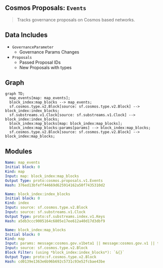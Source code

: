 ## Cosmos Proposals: `Events`

> Tracks governance proposals on Cosmos based networks.

## Data Includes

- `GovernanceParameter`
  - Governance Params Changes
- `Proposals`
  - Passed Proposal IDs
  - New Proposals with types

## Graph

```mermaid
graph TD;
  map_events[map: map_events];
  block_index:map_blocks --> map_events;
  sf.cosmos.type.v2.Block[source: sf.cosmos.type.v2.Block] --> block_index:index_blocks;
  sf.substreams.v1.Clock[source: sf.substreams.v1.Clock] --> block_index:index_blocks;
  block_index:map_blocks[map: block_index:map_blocks];
  block_index:map_blocks:params[params] --> block_index:map_blocks;
  sf.cosmos.type.v2.Block[source: sf.cosmos.type.v2.Block] --> block_index:map_blocks;
```

## Modules

```yaml
Name: map_events
Initial block: 0
Kind: map
Input: map: block_index:map_blocks
Output Type: proto:cosmos.proposals.v1.Events
Hash: 376ed13bfeff44669d625914162a50f7435310d2

Name: block_index:index_blocks
Initial block: 0
Kind: index
Input: source: sf.cosmos.type.v2.Block
Input: source: sf.substreams.v1.Clock
Output Type: proto:sf.substreams.index.v1.Keys
Hash: a5db3ccc9005164c6805e17ee612a40d17d3dbf9

Name: block_index:map_blocks
Initial block: 0
Kind: map
Input: params: message:cosmos.gov.v1beta1 || message:cosmos.gov.v1 || type:active_proposal || type:signal_proposal || type:inactive_proposal || type:submit_proposal || block.number:1
Input: source: sf.cosmos.type.v2.Block
Block Filter: (using *block_index:index_blocks*): `&{}`
Output Type: proto:sf.cosmos.type.v2.Block
Hash: cd0139e1363e6b96b692c5731c93e52fcbae43be
```
